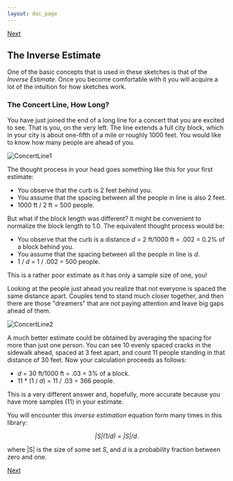 ```yaml
---
layout: doc_page
---
```

[Next](KMVempty.html)

## The Inverse Estimate

One of the basic concepts that is used in these sketches is that of the <i>Inverse Estimate</i>.  Once you become comfortable with it you will acquire a lot of the intuition for how sketches work. 

### The Concert Line, How Long?

You have just joined the end of a long line for a concert that you are excited to see. That is you, on the very left.  The line extends a full city block, which in your city is about one-fifth of a mile or roughly 1000 feet.
You would like to know how many people are ahead of you.

<img class="doc-img-full" src="{{site.docs_img_dir}}ConcertLine1.png" alt="ConcertLine1" />

The thought process in your head goes something like this for your first estimate:

* You observe that the curb is 2 feet behind you.
* You assume that the spacing between all the people in line is also 2 feet.
* 1000 ft / 2 ft = 500 people.

But what if the block length was different? It might be convenient to normalize the block length to 1.0. 
The equivalent thought process would be:

* You observe that the curb is a distance <i>d</i> = 2 ft/1000 ft = .002 = 0.2% of a block behind you. 
* You assume that the spacing between all the people in line is <i>d</i>.
* 1 / <i>d</i> = 1 / .002 = 500 people.

This is a rather poor estimate as it has only a sample size of one, you!

Looking at the people just ahead you realize that not everyone is spaced the same distance apart.  Couples tend to stand much closer together, and then there are those "dreamers" that are not paying attention and leave big gaps ahead of them.

<img class="doc-img-full" src="{{site.docs_img_dir}}ConcertLine2.png" alt="ConcertLine2" />

A much better estimate could be obtained by averaging the spacing for more than just one person. 
You can see 10 evenly spaced cracks in the sidewalk ahead, spaced at 3 feet apart, and count 11 people standing in that distance of 30 feet. 
Now your calculation proceeds as follows:

* <i>d</i> = 30 ft/1000 ft = .03 = 3% of a block. 
* 11 * (1 / <i>d</i>) = 11 / .03 = 366 people.

This is a very different answer and, hopefully, more accurate because you have more samples (11) in your estimate.

You will encounter this <i>inverse estimation</i> equation form many times in this library:

<center><i>|S|(1/d) = |S|/d</i>.</center>

where \|S\| is the size of some set <i>S</i>, and <i>d</i> is a probability fraction between zero and one. 



[Next](KMVempty.html)
